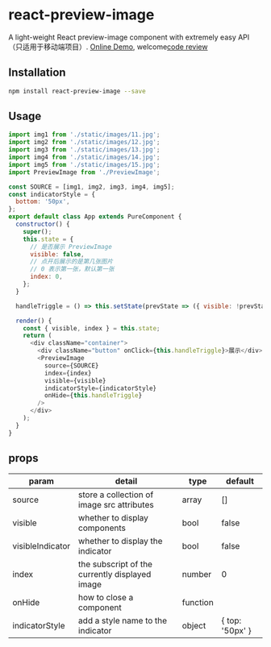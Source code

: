 # react-preview-image

A light-weight React preview-image component with extremely easy API（只适用于移动端项目）. [Online Demo](https://shenxuxiang.github.io/react-preview-image/), welcome[code review](https://github.com/shenxuxiang/react-preview-image)

## Installation

```sh
npm install react-preview-image --save
```

## Usage

```js
import img1 from './static/images/11.jpg';
import img2 from './static/images/12.jpg';
import img3 from './static/images/13.jpg';
import img4 from './static/images/14.jpg';
import img5 from './static/images/15.jpg';
import PreviewImage from './PreviewImage';

const SOURCE = [img1, img2, img3, img4, img5];
const indicatorStyle = {
  bottom: '50px',
};
export default class App extends PureComponent {
  constructor() {
    super();
    this.state = {
      // 是否展示 PreviewImage
      visible: false,
      // 点开后展示的是第几张图片
      // 0 表示第一张，默认第一张
      index: 0,
    };
  }

  handleTriggle = () => this.setState(prevState => ({ visible: !prevState.visible }))

  render() {
    const { visible, index } = this.state;
    return (
      <div className="container">
        <div className="button" onClick={this.handleTriggle}>展示</div>
        <PreviewImage
          source={SOURCE}
          index={index}
          visible={visible}
          indicatorStyle={indicatorStyle}
          onHide={this.handleTriggle}
        />
      </div>
    );
  }
}

```

## props


| param            | detail                                         | type     | default         |
| ---------------- | -----------------------------------------------| -------- | -------         |
| source           | store a collection of image src attributes     | array    | []              |
| visible          | whether to display components                  | bool     | false           |
| visibleIndicator | whether to display the indicator               | bool     | false           |
| index            | the subscript of the currently displayed image | number   | 0               |
| onHide           | how to close a component                       | function |                 |
| indicatorStyle   | add a style name to the indicator              | object   | { top: '50px' } |
